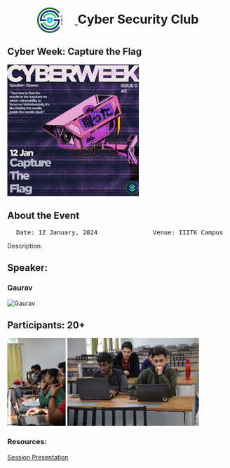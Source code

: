 <h1 align="center">
    <a href="https://github.com/CSYClubIIITK/ClubVault">
        <img src="https://raw.githubusercontent.com/CSYClubIIITK/ClubVault/main/Logo.png" valign="middle" height="58" alt="CSY logo" />
    </a>
    <span valign="middle">
        Cyber Security Club
    </span>
</h1>

<h2>Cyber Week: Capture the Flag</h2>
<section>
    <div class="container container1">
        <div class="content">
            <img class="banner" src="ctf.jpeg" alt="Capture the Flag" style="height:300px;">
            <br>
            <h2>About the Event</h2>
            <p><pre><center> Date: 12 January, 2024               Venue: IIITK Campus</center></pre></p>
            <p>Description:</p>

            
 <h2>Speaker:</h2>
 <h3>Gaurav</h3>
    <img src="../../Cyber Security Club Introductory Session/gaurav.JPG" float="left" height="150" alt="Gaurav" />

<h2>Participants: 20+</h2>
    <img src="pic1.jpeg" float="left" height="200" alt="p1" />
    <img src="pic2.jpeg" float="left" height="200" alt="p2" />

### Resources:

[Session Presentation]()